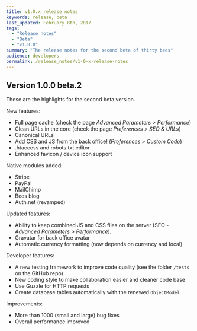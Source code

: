 ```yaml
---
title: v1.0.x release notes
keywords: release, beta
last_updated: February 8th, 2017
tags: 
  - "Release notes"
  - "Beta"
  - "v1.0.0"
summary: "The release notes for the second beta of thirty bees"
audience: developers
permalink: /release_notes/v1-0-x-release-notes
---
```


## Version 1.0.0 beta.2
These are the highlights for the second beta version.

New features:  
  - Full page cache (check the page *Advanced Parameters > Performance*)  
  - Clean URLs in the core (check the page *Preferences > SEO & URLs*)  
  - Canonical URLs  
  - Add CSS and JS from the back office! (*Preferences > Custom Code*)  
  - .htaccess and robots.txt editor  
  - Enhanced favicon / device icon support  

Native modules added:  
- Stripe  
- PayPal  
- MailChimp  
- Bees blog  
- Auth.net (revamped)  

Updated features:  
- Ability to keep combined JS and CSS files on the server (SEO - *Advanced Parameters > Performance*).  
- Gravatar for back office avatar  
- Automatic currency formatting (now depends on currency and local)  

Developer features:  
- A new testing framework to improve code quality (see the folder `/tests` on the GitHub repo)  
- New coding style to make collaboration easier and cleaner code base  
- Use Guzzle for HTTP requests  
- Create database tables automatically with the renewed `ObjectModel`  

Improvements:  
- More than 1000 (small and large) bug fixes  
- Overall performance improved  
